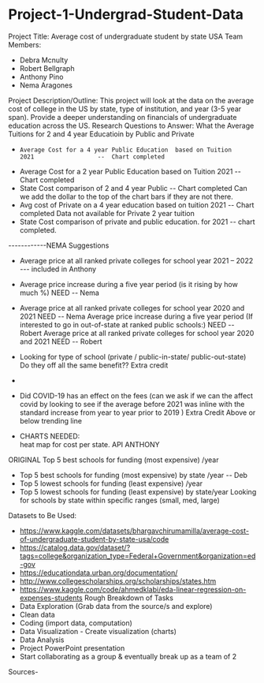 # Project-1-Undergrad-Student-Data
Project Title: Average cost of undergraduate student by state USA
Team Members:
-	Debra Mcnulty
-	Robert Bellgraph
-	Anthony Pino
-	Nema Aragones

Project Description/Outline:
This project will look at the data on the average cost of college in the US by state, type of institution, and year (3-5 year span). Provide a deeper understanding on financials of undergraduate education across the US.
Research Questions to Answer:
What the Average Tuitions for 2 and 4 year Educatioin by Public and Private
-	  Average Cost for a 4 year Public Education  based on Tuition      2021                  --  Chart completed 
-   Average Cost for a 2 year Public Education   based on Tuition    2021                   --  Chart completed 
-   State Cost comparison of 2 and 4 year Public                                            -- Chart completed 
                Can we add the dollar to the top of the chart bars if they are not there. 
-   Avg  cost of Private on a 4 year education based on tuition 2021                            -- Chart completed 
            Data not available for Private 2 year tuition
-   State Cost comparison of private and public education.  for 2021                            -- chart completed. 

------------NEMA Suggestions 
-   Average price at all ranked private colleges for school year 2021 – 2022  --- included in Anthony 
-   Average price increase during a five year period (is it rising by how much %)                 NEED  --   Nema 
-   Average price at all ranked private colleges for school year 2020 and 2021                    NEED  --   Nema 
    Average price increase during a five year period (If interested to go in out-of-state at ranked public schools:)   NEED -- Robert 
    Average price at all ranked private colleges for school year 2020 and 2021                                         NEED -- Robert 
    

-	Looking for type of school (private / public-in-state/ public-out-state) Do they off all the same benefit?? Extra credit 
-	
-	Did COVID-19 has an effect on the fees (can we ask if we can the affect covid by looking to see if the average before 2021 was inline with the standard increase from year to year prior to 2019 )   Extra Credit    Above or below trending line 
-	CHARTS NEEDED:  
    heat map for cost per state. API       ANTHONY 

ORIGINAL Top 5 best schools for funding (most expensive) /year
-	Top 5 best schools for funding (most expensive) by state /year  -- Deb 
-	Top 5 lowest schools for funding (least expensive) /year
-	Top 5 lowest schools for funding (least expensive) by state/year
Looking for schools by state within specific ranges (small, med, large)
    

Datasets to Be Used:
-	https://www.kaggle.com/datasets/bhargavchirumamilla/average-cost-of-undergraduate-student-by-state-usa/code
-	https://catalog.data.gov/dataset/?tags=college&organization_type=Federal+Government&organization=ed-gov
-	https://educationdata.urban.org/documentation/
-	http://www.collegescholarships.org/scholarships/states.htm
-	https://www.kaggle.com/code/ahmedklabi/eda-linear-regression-on-expenses-students
Rough Breakdown of Tasks 
-	Data Exploration (Grab data from the source/s and explore)
-	Clean data   
-	Coding (import data, computation)
-	Data Visualization - Create visualization (charts)
-	Data Analysis
-	Project PowerPoint presentation
-	Start collaborating as a group & eventually break up as a team of 2 


Sources-  
